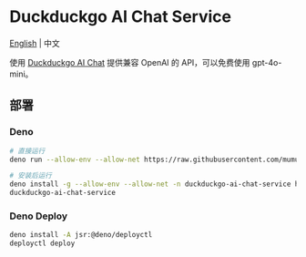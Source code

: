 # Duckduckgo AI Chat Service

[English](./README.md) | 中文

使用 [Duckduckgo AI Chat](https://duckduckgo.com/aichat) 提供兼容 OpenAI 的 API，可以免费使用 gpt-4o-mini。

## 部署

### Deno

```sh
# 直接运行
deno run --allow-env --allow-net https://raw.githubusercontent.com/mumu-lhl/duckduckgo-ai-chat-service/main/main.ts

# 安装后运行
deno install -g --allow-env --allow-net -n duckduckgo-ai-chat-service https://raw.githubusercontent.com/mumu-lhl/duckduckgo-ai-chat-service/main/main.ts
duckduckgo-ai-chat-service
```

### Deno Deploy

```sh
deno install -A jsr:@deno/deployctl
deployctl deploy
```
